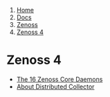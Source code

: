 <!-- -
Title: Zenoss 4
Description: Notes on Zenoss 4
First Published: 2014-02-04
- -->

<ol class="breadcrumb" itemprop="breadcrumb">
	<li><a href="/">Home</a></li>
	<li><a href="/docs/">Docs</a></li>
	<li><a href="/docs/zenoss/">Zenoss</a></li>
	<li><a href="/docs/zenoss/zenoss-4.html">Zenoss 4</a></li>
</ol>

Zenoss 4
========

*   [The 16 Zenoss Core Daemons](http://www.thegeekstuff.com/2014/02/zenoss-core-daemons/)
*   [About Distributed Collector](http://community.zenoss.org/docs/DOC-12120)
